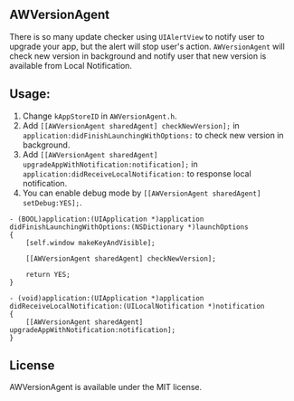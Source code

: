 AWVersionAgent
----

There is so many update checker using `UIAlertView` to notify user to upgrade your app, but the alert will stop user's action. `AWVersionAgent` will check new version in background and notify user that new version is available from Local Notification.

Usage:
----

1. Change `kAppStoreID` in `AWVersionAgent.h`.
1. Add `[[AWVersionAgent sharedAgent] checkNewVersion];` in `application:didFinishLaunchingWithOptions:` to check new version in background.
1. Add `[[AWVersionAgent sharedAgent] upgradeAppWithNotification:notification];` in `application:didReceiveLocalNotification:` to response local notification.
1. You can enable debug mode by `[[AWVersionAgent sharedAgent] setDebug:YES];`.

```objc
- (BOOL)application:(UIApplication *)application didFinishLaunchingWithOptions:(NSDictionary *)launchOptions
{
    [self.window makeKeyAndVisible];

    [[AWVersionAgent sharedAgent] checkNewVersion];

    return YES;
}

- (void)application:(UIApplication *)application didReceiveLocalNotification:(UILocalNotification *)notification
{
    [[AWVersionAgent sharedAgent] upgradeAppWithNotification:notification];
}
```

License
----
AWVersionAgent is available under the MIT license.
